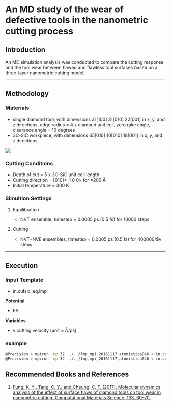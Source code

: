 # An MD study of the wear of defective tools in the nanometric cutting process

## Introduction

An MD simulation analysis was conducted to compare the cutting response and the tool wear between flawed and flawless tool surfaces based on a three-layer nanometric cutting model.

---

## Methodology

### Materials

- single diamond tool,	with dimensions 31[100] 31[010] 22[001] in x, y, and z directions, edge radius = 4 x diamond unit cell, zero rake angle, clearance angle = 10 degrees
- 3C-SiC workpiece,	with dimensions 65[010] 10[010] 18[001] in x, y, and z directions

![](front_view.png)

### Cutting Conditions

- Depth of cut = 5 x 3C-SiC unit cell length
- Cutting direction = [010]<-1 0 0> for ≈200 Å
- Initial temperature = 300 K

### Simultion Settings

1. Equilibration

   - NVT ensemble, timestep = 0.0005 ps 	(0.5 fs) for 10000 steps

2. Cutting

   - NVT+NVE ensembles, timestep = 0.0005 ps (0.5 fs) for 400000/$v steps

---

## Execution

### Input Template

- in.cutsic_eq.lmp

**Potential**

- EA
 
**Variables**

- v		cutting velocity (unit = Å/ps)

### example

```sh
@Precision > mpirun -np 32 ../../lmp_mpi_20161117_atomistica046 < in.cutsic_eq.lmp -v v 5.0
@Precision > mpirun -np 32 ../../lmp_mpi_20161117_atomistica046 < in.cutsic_cont_201407201atomistica.lmp  -v v 2.0
```

## Recommended Books and References

1. [Fung, K. Y., Tang, C. Y., and Cheung, C. F. (2017). Molecular dynamics analysis of the effect of surface flaws of diamond tools on tool wear in nanometric cutting. Computational Materials Science, 133, 60–70.](http://www.sciencedirect.com/science/article/pii/S0927025617301180)
